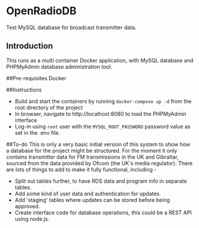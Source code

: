 # OpenRadioDB
 Test MySQL database for broadcast transmitter data.

## Introduction
This runs as a multi container Docker application, with MySQL database and PHPMyAdmin database administration tool.

##Pre-requisites
Docker

##Instructions
- Build and start the containers by running `docker-compose up -d` from the root directory of the project
- In browser, navigate to http://localhost:8080 to load the PHPMyAdmin interface
- Log-in using `root` user with the `MYSQL_ROOT_PASSWORD` password value as set in the .env file.

##To-do
This is only a very basic initial version of this system to show how a database for the project might be structured. For the moment it only contains transmitter data for FM transmissions in the UK and Gibraltar, sourced from the data provided by Ofcom (the UK's media regulator). There are lots of things to add to make it fully functional, including -

- Split out tables further, to have RDS data and program info in separate tables.
- Add some kind of user data and authentication for updates.
- Add 'staging' tables where updates can be stored before being approved.
- Create interface code for database operations, this could be a REST API using node.js.

 